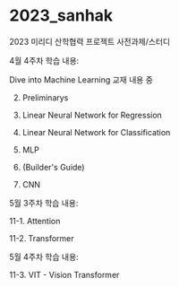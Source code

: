 # 2023_sanhak
2023 미리디 산학협력 프로젝트 사전과제/스터디

4월 4주차 학습 내용:

  Dive into Machine Learning 교재 내용 중
  
  2. Preliminarys
  
  3. Linear Neural Network for Regression
  
  4. Linear Neural Network for Classification
  
  5. MLP
  
  6. (Builder's Guide) 
  
  7. CNN

5월 3주차 학습 내용:

  11-1. Attention
  
  11-2. Transformer
  
5월 4주차 학습 내용:

  11-3. VIT - Vision Transformer
